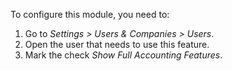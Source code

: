 To configure this module, you need to:

1.  Go to *Settings \> Users & Companies \> Users*.
2.  Open the user that needs to use this feature.
3.  Mark the check *Show Full Accounting Features*.
